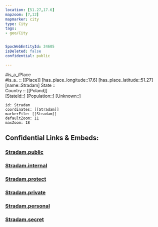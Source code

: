 ```yaml
---
location: [51.27,17.6] 
mapzoom: [7,12] 
mapmarker: city 
type: City
tags:
- geo/City


SpocWebEntityId: 34605
isDeleted: false
confidential: public

---
```

#is_a_/Place  
#is_a_ :: [[Place]] 
[has_place_longitude::17.6] 
[has_place_latitude::51.27] 
[name::Stradam] 
State ::  
Country :: [[Poland]]  
[StateId::] 
[Population::] 
[Unknown::] 


```leaflet
id: Stradam
coordinates: [[Stradam]] 
markerFile: [[Stradam]] 
defaultZoom: 11 
maxZoom: 18
```


## Confidential Links & Embeds: 

### [Stradam.public](/_public/\Earth\Continent\Europe\Europe~East\Poland\Provinces~Poland\Lower_Silesian\CityStradam.public.md) 

### [Stradam.internal](/_internal/\Earth\Continent\Europe\Europe~East\Poland\Provinces~Poland\Lower_Silesian\CityStradam.internal.md) 

### [Stradam.protect](/_protect/\Earth\Continent\Europe\Europe~East\Poland\Provinces~Poland\Lower_Silesian\CityStradam.protect.md) 

### [Stradam.private](/_private/\Earth\Continent\Europe\Europe~East\Poland\Provinces~Poland\Lower_Silesian\CityStradam.private.md) 

### [Stradam.personal](/_personal/\Earth\Continent\Europe\Europe~East\Poland\Provinces~Poland\Lower_Silesian\CityStradam.personal.md) 

### [Stradam.secret](/_secret/\Earth\Continent\Europe\Europe~East\Poland\Provinces~Poland\Lower_Silesian\CityStradam.secret.md)

